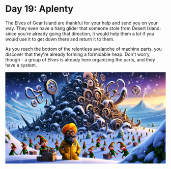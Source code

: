 # Day 19: Aplenty

The Elves of Gear Island are thankful for your help and send you on your way. They even have a hang glider that someone
stole from Desert Island; since you're already going that direction, it would help them a lot if you would use it to get
down there and return it to them.

As you reach the bottom of the relentless avalanche of machine parts, you discover that they're already forming a
formidable heap. Don't worry, though - a group of Elves is already here organizing the parts, and they have a system.

![Scene](./scene.jpg)
